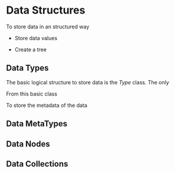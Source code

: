 # Data Structures

To store data in an structured way

* Store data values

* Create a tree

## Data Types

The basic logical structure to store data is the *Type* class. The only

From this basic class

To store the metadata of the data

## Data MetaTypes


## Data Nodes

## Data Collections



